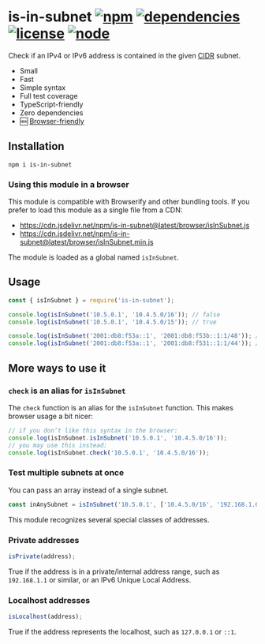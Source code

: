 # is-in-subnet [![npm](https://img.shields.io/npm/v/is-in-subnet.svg)](https://www.npmjs.com/package/is-in-subnet) [![dependencies](https://img.shields.io/david/natesilva/is-in-subnet.svg)](https://www.npmjs.com/package/is-in-subnet) [![license](https://img.shields.io/github/license/natesilva/is-in-subnet.svg)](https://github.com/natesilva/is-in-subnet/blob/master/LICENSE) [![node](https://img.shields.io/node/v/is-in-subnet.svg)](https://www.npmjs.com/package/p-ratelimit)

Check if an IPv4 or IPv6 address is contained in the given [CIDR](https://en.wikipedia.org/wiki/Classless_Inter-Domain_Routing) subnet.

- Small
- Fast
- Simple syntax
- Full test coverage
- TypeScript-friendly
- Zero dependencies
- 🆕 [Browser-friendly](#using-this-module-in-a-browser)

## Installation

`npm i is-in-subnet`

### Using this module in a browser

This module is compatible with Browserify and other bundling tools. If you prefer to load this module as a single file from a CDN:

- <https://cdn.jsdelivr.net/npm/is-in-subnet@latest/browser/isInSubnet.js>
- <https://cdn.jsdelivr.net/npm/is-in-subnet@latest/browser/isInSubnet.min.js>

The module is loaded as a global named `isInSubnet`.

## Usage

```javascript
const { isInSubnet } = require('is-in-subnet');

console.log(isInSubnet('10.5.0.1', '10.4.5.0/16')); // false
console.log(isInSubnet('10.5.0.1', '10.4.5.0/15')); // true

console.log(isInSubnet('2001:db8:f53a::1', '2001:db8:f53b::1:1/48')); // false
console.log(isInSubnet('2001:db8:f53a::1', '2001:db8:f531::1:1/44')); // true
```

## More ways to use it

### `check` is an alias for `isInSubnet`

The `check` function is an alias for the `isInSubnet` function. This makes browser usage a
bit nicer:

```javascript
// if you don’t like this syntax in the browser:
console.log(isInSubnet.isInSubnet('10.5.0.1', '10.4.5.0/16'));
// you may use this instead:
console.log(isInSubnet.check('10.5.0.1', '10.4.5.0/16'));
```

### Test multiple subnets at once

You can pass an array instead of a single subnet.

```javascript
const inAnySubnet = isInSubnet('10.5.0.1', ['10.4.5.0/16', '192.168.1.0/24']);
```

This module recognizes several special classes of addresses.

### Private addresses

```javascript
isPrivate(address);
```

True if the address is in a private/internal address range, such as `192.168.1.1` or similar, or an IPv6 Unique Local Address.

### Localhost addresses

```javascript
isLocalhost(address);
```

True if the address represents the localhost, such as `127.0.0.1` or `::1`.
